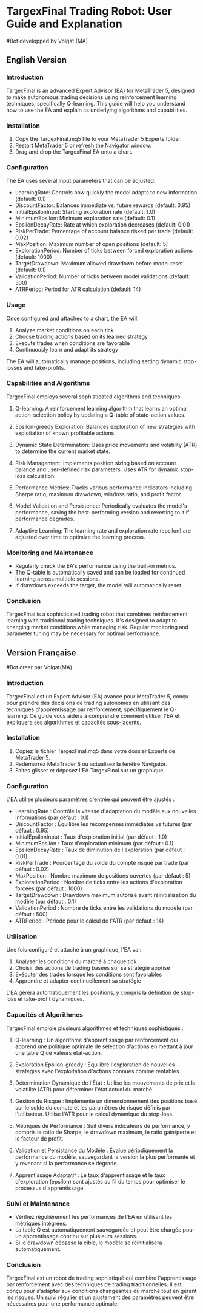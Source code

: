 # TargexFinal Trading Robot: User Guide and Explanation
#Bot developped by Volgat (MA)
## English Version

### Introduction

TargexFinal is an advanced Expert Advisor (EA) for MetaTrader 5, designed to make autonomous trading decisions using reinforcement learning techniques, specifically Q-learning. This guide will help you understand how to use the EA and explain its underlying algorithms and capabilities.

### Installation

1. Copy the TargexFinal.mq5 file to your MetaTrader 5 Experts folder.
2. Restart MetaTrader 5 or refresh the Navigator window.
3. Drag and drop the TargexFinal EA onto a chart.

### Configuration

The EA uses several input parameters that can be adjusted:

- LearningRate: Controls how quickly the model adapts to new information (default: 0.1)
- DiscountFactor: Balances immediate vs. future rewards (default: 0.95)
- InitialEpsilonInput: Starting exploration rate (default: 1.0)
- MinimumEpsilon: Minimum exploration rate (default: 0.1)
- EpsilonDecayRate: Rate at which exploration decreases (default: 0.01)
- RiskPerTrade: Percentage of account balance risked per trade (default: 0.02)
- MaxPosition: Maximum number of open positions (default: 5)
- ExplorationPeriod: Number of ticks between forced exploration actions (default: 1000)
- TargetDrawdown: Maximum allowed drawdown before model reset (default: 0.1)
- ValidationPeriod: Number of ticks between model validations (default: 500)
- ATRPeriod: Period for ATR calculation (default: 14)

### Usage

Once configured and attached to a chart, the EA will:

1. Analyze market conditions on each tick
2. Choose trading actions based on its learned strategy
3. Execute trades when conditions are favorable
4. Continuously learn and adapt its strategy

The EA will automatically manage positions, including setting dynamic stop-losses and take-profits.

### Capabilities and Algorithms

TargexFinal employs several sophisticated algorithms and techniques:

1. Q-learning: A reinforcement learning algorithm that learns an optimal action-selection policy by updating a Q-table of state-action values.

2. Epsilon-greedy Exploration: Balances exploration of new strategies with exploitation of known profitable actions.

3. Dynamic State Determination: Uses price movements and volatility (ATR) to determine the current market state.

4. Risk Management: Implements position sizing based on account balance and user-defined risk parameters. Uses ATR for dynamic stop-loss calculation.

5. Performance Metrics: Tracks various performance indicators including Sharpe ratio, maximum drawdown, win/loss ratio, and profit factor.

6. Model Validation and Persistence: Periodically evaluates the model's performance, saving the best-performing version and reverting to it if performance degrades.

7. Adaptive Learning: The learning rate and exploration rate (epsilon) are adjusted over time to optimize the learning process.

### Monitoring and Maintenance

- Regularly check the EA's performance using the built-in metrics.
- The Q-table is automatically saved and can be loaded for continued learning across multiple sessions.
- If drawdown exceeds the target, the model will automatically reset.

### Conclusion

TargexFinal is a sophisticated trading robot that combines reinforcement learning with traditional trading techniques. It's designed to adapt to changing market conditions while managing risk. Regular monitoring and parameter tuning may be necessary for optimal performance.

## Version Française
#Bot creer par Volgat(MA)
### Introduction

TargexFinal est un Expert Advisor (EA) avancé pour MetaTrader 5, conçu pour prendre des décisions de trading autonomes en utilisant des techniques d'apprentissage par renforcement, spécifiquement le Q-learning. Ce guide vous aidera à comprendre comment utiliser l'EA et expliquera ses algorithmes et capacités sous-jacents.

### Installation

1. Copiez le fichier TargexFinal.mq5 dans votre dossier Experts de MetaTrader 5.
2. Redémarrez MetaTrader 5 ou actualisez la fenêtre Navigator.
3. Faites glisser et déposez l'EA TargexFinal sur un graphique.

### Configuration

L'EA utilise plusieurs paramètres d'entrée qui peuvent être ajustés :

- LearningRate : Contrôle la vitesse d'adaptation du modèle aux nouvelles informations (par défaut : 0.1)
- DiscountFactor : Équilibre les récompenses immédiates vs futures (par défaut : 0.95)
- InitialEpsilonInput : Taux d'exploration initial (par défaut : 1.0)
- MinimumEpsilon : Taux d'exploration minimum (par défaut : 0.1)
- EpsilonDecayRate : Taux de diminution de l'exploration (par défaut : 0.01)
- RiskPerTrade : Pourcentage du solde du compte risqué par trade (par défaut : 0.02)
- MaxPosition : Nombre maximum de positions ouvertes (par défaut : 5)
- ExplorationPeriod : Nombre de ticks entre les actions d'exploration forcées (par défaut : 1000)
- TargetDrawdown : Drawdown maximum autorisé avant réinitialisation du modèle (par défaut : 0.1)
- ValidationPeriod : Nombre de ticks entre les validations du modèle (par défaut : 500)
- ATRPeriod : Période pour le calcul de l'ATR (par défaut : 14)

### Utilisation

Une fois configuré et attaché à un graphique, l'EA va :

1. Analyser les conditions du marché à chaque tick
2. Choisir des actions de trading basées sur sa stratégie apprise
3. Exécuter des trades lorsque les conditions sont favorables
4. Apprendre et adapter continuellement sa stratégie

L'EA gèrera automatiquement les positions, y compris la définition de stop-loss et take-profit dynamiques.

### Capacités et Algorithmes

TargexFinal emploie plusieurs algorithmes et techniques sophistiqués :

1. Q-learning : Un algorithme d'apprentissage par renforcement qui apprend une politique optimale de sélection d'actions en mettant à jour une table Q de valeurs état-action.

2. Exploration Epsilon-greedy : Équilibre l'exploration de nouvelles stratégies avec l'exploitation d'actions connues comme rentables.

3. Détermination Dynamique de l'État : Utilise les mouvements de prix et la volatilité (ATR) pour déterminer l'état actuel du marché.

4. Gestion du Risque : Implémente un dimensionnement des positions basé sur le solde du compte et les paramètres de risque définis par l'utilisateur. Utilise l'ATR pour le calcul dynamique du stop-loss.

5. Métriques de Performance : Suit divers indicateurs de performance, y compris le ratio de Sharpe, le drawdown maximum, le ratio gain/perte et le facteur de profit.

6. Validation et Persistance du Modèle : Évalue périodiquement la performance du modèle, sauvegardant la version la plus performante et y revenant si la performance se dégrade.

7. Apprentissage Adaptatif : Le taux d'apprentissage et le taux d'exploration (epsilon) sont ajustés au fil du temps pour optimiser le processus d'apprentissage.

### Suivi et Maintenance

- Vérifiez régulièrement les performances de l'EA en utilisant les métriques intégrées.
- La table Q est automatiquement sauvegardée et peut être chargée pour un apprentissage continu sur plusieurs sessions.
- Si le drawdown dépasse la cible, le modèle se réinitialisera automatiquement.

### Conclusion

TargexFinal est un robot de trading sophistiqué qui combine l'apprentissage par renforcement avec des techniques de trading traditionnelles. Il est conçu pour s'adapter aux conditions changeantes du marché tout en gérant les risques. Un suivi régulier et un ajustement des paramètres peuvent être nécessaires pour une performance optimale.
